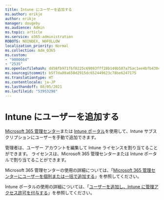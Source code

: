 ```yaml
---
title: Intune にユーザーを追加する
ms.author: erikje
author: erikje
manager: dougeby
ms.audience: Admin
ms.topic: article
ms.service: o365-administration
ROBOTS: NOINDEX, NOFOLLOW
localization_priority: Normal
ms.collection: Adm_O365
ms.custom:
- "9000664"
- "2535"
ms.openlocfilehash: dd58fb971f6f8225c69093fff28b149b507a75ac1ee4bfb430c919fddd317b52
ms.sourcegitcommit: b5f7da89a650d2915dc652449623c78be6247175
ms.translationtype: HT
ms.contentlocale: ja-JP
ms.lasthandoff: 08/05/2021
ms.locfileid: "53953298"
---
```

# <a name="add-users-to-intune"></a>Intune にユーザーを追加する

[Microsoft 365 管理センター](https://admin.microsoft.com/)または [Intune ポータル](https://portal.azure.com/#blade/Microsoft_Intune_DeviceSettings/ExtensionLandingBlade/overview)を使用して、Intune サブスクリプションにユーザーを手動で追加できます。

管理者は、ユーザー アカウントを編集して Intune ライセンスを割り当てることができます。 ライセンスは、Microsoft 365 管理センターまたは Intune ポータルで割り当てることができます。

Microsoft 365 管理センターの使用の詳細については、「[Microsoft 365 管理センターにユーザーを個別または一括で追加する](https://support.office.com/article/Add-users-individually-or-in-bulk-to-Office-365-Admin-Help-1970f7d6-03b5-442f-b385-5880b9c256ec)」を参照してください。

Intune ポータルの使用の詳細については、「[ユーザーを追加し、Intune に管理アクセス許可を付与する](https://docs.microsoft.com/intune/fundamentals/users-add)」を参照してください。